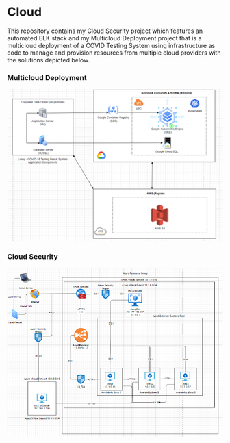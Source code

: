 # Cloud

This repository contains my Cloud Security project which features an automated ELK stack and my Multicloud Deployment project that is a multicloud deployment of a COVID Testing System using infrastructure as code to manage and provision resources from multiple cloud providers with the solutions depicted below.

### Multicloud Deployment
![Diagram](https://github.com/aele1401/Cloud/blob/master/Multicloud/Images/solution_architecture.png)

### Cloud Security
![Diagram](https://github.com/aele1401/Cloud/blob/master/ELK/Diagrams/ELK_NET_Diagram.PNG)
